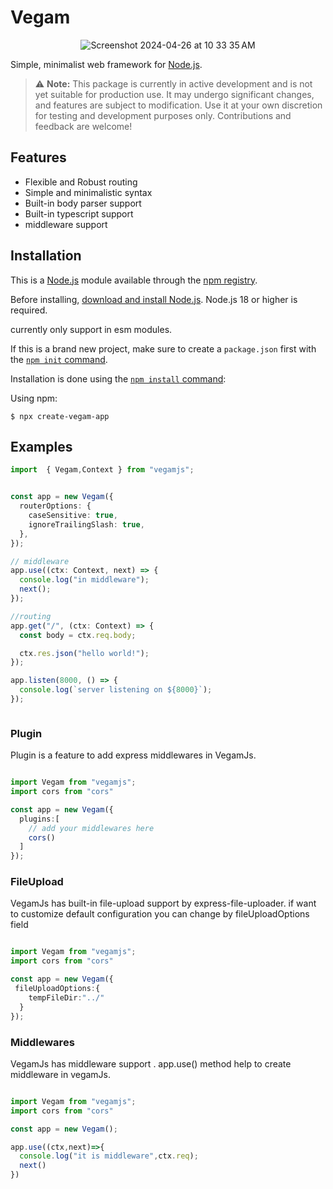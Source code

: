 # Vegam

<div align="center">

  ![Screenshot 2024-04-26 at 10 33 35 AM](https://github.com/Ajnash-ibn-umer/vegamjs/assets/93277108/ebc35ec7-c8e3-48e5-ad8b-17ff7669d121)

</div>

  Simple, minimalist web framework for [Node.js](http://nodejs.org).

<!-- [![NPM Version][npm-version-image]][npm-url]
  [![NPM Install Size][npm-install-size-image]][npm-install-size-url]
  [![NPM Downloads][npm-downloads-image]][npm-downloads-url] -->

> ⚠️ **Note:** This package is currently in active development and is not yet suitable for production use. It may undergo significant changes, and features are subject to modification. Use it at your own discretion for testing and development purposes only. Contributions and feedback are welcome!

## Features

* Flexible and Robust routing
* Simple and minimalistic syntax
* Built-in body parser support
* Built-in typescript support
* middleware support

## Installation

This is a [Node.js](https://nodejs.org/en/) module available through the
[npm registry](https://www.npmjs.com/).

Before installing, [download and install Node.js](https://nodejs.org/en/download/).
Node.js 18 or higher is required.

currently only support in esm modules.

If this is a brand new project, make sure to create a `package.json` first with
the [`npm init` command](https://docs.npmjs.com/creating-a-package-json-file).

Installation is done using the
[`npm install` command](https://docs.npmjs.com/getting-started/installing-npm-packages-locally):

Using npm:

```console
$ npx create-vegam-app
```

## Examples


```ts
import  { Vegam,Context } from "vegamjs";


const app = new Vegam({
  routerOptions: {
    caseSensitive: true,
    ignoreTrailingSlash: true,
  },
});

// middleware
app.use((ctx: Context, next) => {
  console.log("in middleware");
  next();
});

//routing
app.get("/", (ctx: Context) => {
  const body = ctx.req.body;

  ctx.res.json("hello world!");
});

app.listen(8000, () => {
  console.log(`server listening on ${8000}`);
});



```

### Plugin

Plugin is a feature to add express middlewares in VegamJs.

```ts

import Vegam from "vegamjs";
import cors from "cors"

const app = new Vegam({
  plugins:[
    // add your middlewares here
    cors()
  ]
});

```

### FileUpload

VegamJs has built-in file-upload support by express-file-uploader. if want to customize default configuration you can change by fileUploadOptions field

```ts

import Vegam from "vegamjs";
import cors from "cors"

const app = new Vegam({
 fileUploadOptions:{
    tempFileDir:"../"
  }
});

```

### Middlewares

VegamJs has middleware support .  app.use() method help to create middleware in vegamJs.

```ts

import Vegam from "vegamjs";
import cors from "cors"

const app = new Vegam();

app.use((ctx,next)=>{
  console.log("it is middleware",ctx.req);
  next()
})

```

